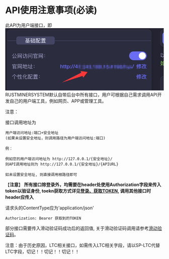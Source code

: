 # API使用注意事项(必读)

此API为用户端接口，即![](<../.gitbook/assets/image (1) (1).png>)RUSTMINERSYSTEM默认自带后台中所有接口，用户可根据自己需求调用API开发自己的用户端工具，例如网页、APP或管理工具。



注意：



接口调用地址为

```
用户端访问地址:端口+安全地址
(如果未设置安全地址，则调用路径为用户端访问地址:端口)

例：

例如您的用户端访问地址为 http://127.0.0.1/{安全地址}/
则API调用地址则为 http://127.0.0.1/{安全地址}/{APIURL}

如未设置安全地址, 则直接调用根路径即可
```



【**注意**】 **所有接口除登录外，均需要在header处使用Authorization字段来传入token以验证身份, toekn获取方式详见**[**登录、获取TOKEN**](deng-lu-huo-qu-token.md)**,   调用其他接口时header应传入**

请求头的ContentType应为'application/json'

```
Authorization: Bearer 获取到的TOKEN
```



部分接口需要传入滑动验证码成功后的返回值,   关于滑动验证码调用请参考[滑动验证码](diao-yong-huo-qu-hua-dong-yan-zheng-ma.md)。



注意：由于历史原因，LTC相关接口，如需传入LTC相关字段，请以SP-LTC代替LTC字段，切记！！切记！！切记！！

